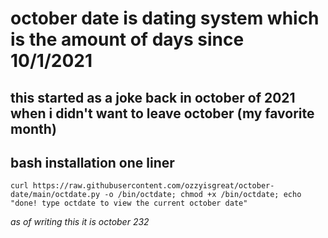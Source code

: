 # october date is dating system which is the amount of days since 10/1/2021


## this started as a joke back in october of 2021 when i didn't want to leave october (my favorite month) 

## bash installation one liner

    curl https://raw.githubusercontent.com/ozzyisgreat/october-date/main/octdate.py -o /bin/octdate; chmod +x /bin/octdate; echo "done! type octdate to view the current october date"


*as of writing this it is october 232* 
